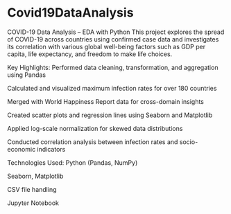 # Covid19DataAnalysis
COVID-19 Data Analysis – EDA with Python
This project explores the spread of COVID-19 across countries using confirmed case data and investigates its correlation with various global well-being factors such as GDP per capita, life expectancy, and freedom to make life choices.

Key Highlights:
Performed data cleaning, transformation, and aggregation using Pandas

Calculated and visualized maximum infection rates for over 180 countries

Merged with World Happiness Report data for cross-domain insights

Created scatter plots and regression lines using Seaborn and Matplotlib

Applied log-scale normalization for skewed data distributions

Conducted correlation analysis between infection rates and socio-economic indicators

Technologies Used:
Python (Pandas, NumPy)

Seaborn, Matplotlib

CSV file handling

Jupyter Notebook
